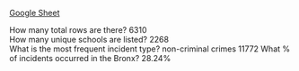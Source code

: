 [Google Sheet](https://docs.google.com/spreadsheets/d/1rEyVWsB8gIjU0OMo6JT5XMlVygHv4jSL-oepnyG7nYU/edit?usp=sharing)

How many total rows are there?			6310	
How many unique schools are listed?			2268	
What is the most frequent incident type?			non-criminal crimes 	11772
What % of incidents occurred in the Bronx?			28.24%	
